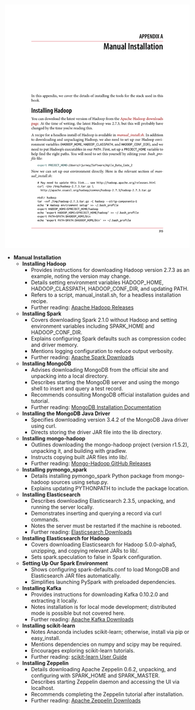 ![ADS-apxa-installation](ADS-apxa-installation.best.png)

- **Manual Installation**
  - **Installing Hadoop**
    - Provides instructions for downloading Hadoop version 2.7.3 as an example, noting the version may change.
    - Details setting environment variables HADOOP_HOME, HADOOP_CLASSPATH, HADOOP_CONF_DIR, and updating PATH.
    - Refers to a script, manual_install.sh, for a headless installation recipe.
    - Further reading: [Apache Hadoop Releases](http://hadoop.apache.org/releases.html)
  - **Installing Spark**
    - Covers downloading Spark 2.1.0 without Hadoop and setting environment variables including SPARK_HOME and HADOOP_CONF_DIR.
    - Explains configuring Spark defaults such as compression codec and driver memory.
    - Mentions logging configuration to reduce output verbosity.
    - Further reading: [Apache Spark Downloads](http://spark.apache.org/downloads.html)
  - **Installing MongoDB**
    - Advises downloading MongoDB from the official site and unpacking into a local directory.
    - Describes starting the MongoDB server and using the mongo shell to insert and query a test record.
    - Recommends consulting MongoDB official installation guides and tutorial.
    - Further reading: [MongoDB Installation Documentation](https://www.mongodb.com/docs/manual/installation/)
  - **Installing the MongoDB Java Driver**
    - Specifies downloading version 3.4.2 of the MongoDB Java driver using curl.
    - Directs storing the driver JAR file into the lib directory.
  - **Installing mongo-hadoop**
    - Outlines downloading the mongo-hadoop project (version r1.5.2), unpacking it, and building with gradlew.
    - Instructs copying built JAR files into lib/.
    - Further reading: [Mongo-Hadoop GitHub Releases](https://github.com/mongodb/mongo-hadoop/releases)
  - **Installing pymongo_spark**
    - Details installing pymongo_spark Python package from mongo-hadoop sources using setup.py.
    - Explains updating PYTHONPATH to include the package location.
  - **Installing Elasticsearch**
    - Describes downloading Elasticsearch 2.3.5, unpacking, and running the server locally.
    - Demonstrates inserting and querying a record via curl commands.
    - Notes the server must be restarted if the machine is rebooted.
    - Further reading: [Elasticsearch Downloads](https://www.elastic.co/downloads/elasticsearch)
  - **Installing Elasticsearch for Hadoop**
    - Covers downloading Elasticsearch for Hadoop 5.0.0-alpha5, unzipping, and copying relevant JARs to lib/.
    - Sets spark.speculation to false in Spark configuration.
  - **Setting Up Our Spark Environment**
    - Shows configuring spark-defaults.conf to load MongoDB and Elasticsearch JAR files automatically.
    - Simplifies launching PySpark with preloaded dependencies.
  - **Installing Kafka**
    - Provides instructions for downloading Kafka 0.10.2.0 and extracting it locally.
    - Notes installation is for local mode development; distributed mode is possible but not covered here.
    - Further reading: [Apache Kafka Downloads](https://kafka.apache.org/downloads)
  - **Installing scikit-learn**
    - Notes Anaconda includes scikit-learn; otherwise, install via pip or easy_install.
    - Mentions dependencies on numpy and scipy may be required.
    - Encourages exploring scikit-learn tutorials.
    - Further reading: [scikit-learn User Guide](https://scikit-learn.org/stable/user_guide.html)
  - **Installing Zeppelin**
    - Details downloading Apache Zeppelin 0.6.2, unpacking, and configuring with SPARK_HOME and SPARK_MASTER.
    - Describes starting Zeppelin daemon and accessing the UI via localhost.
    - Recommends completing the Zeppelin tutorial after installation.
    - Further reading: [Apache Zeppelin Downloads](https://zeppelin.apache.org/download.html)
